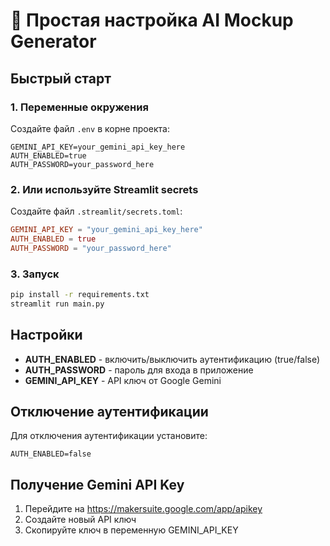 # 🚀 Простая настройка AI Mockup Generator

## Быстрый старт

### 1. Переменные окружения

Создайте файл `.env` в корне проекта:

```env
GEMINI_API_KEY=your_gemini_api_key_here
AUTH_ENABLED=true
AUTH_PASSWORD=your_password_here
```

### 2. Или используйте Streamlit secrets

Создайте файл `.streamlit/secrets.toml`:

```toml
GEMINI_API_KEY = "your_gemini_api_key_here"
AUTH_ENABLED = true
AUTH_PASSWORD = "your_password_here"
```

### 3. Запуск

```bash
pip install -r requirements.txt
streamlit run main.py
```

## Настройки

- **AUTH_ENABLED** - включить/выключить аутентификацию (true/false)
- **AUTH_PASSWORD** - пароль для входа в приложение
- **GEMINI_API_KEY** - API ключ от Google Gemini

## Отключение аутентификации

Для отключения аутентификации установите:
```env
AUTH_ENABLED=false
```

## Получение Gemini API Key

1. Перейдите на https://makersuite.google.com/app/apikey
2. Создайте новый API ключ
3. Скопируйте ключ в переменную GEMINI_API_KEY
